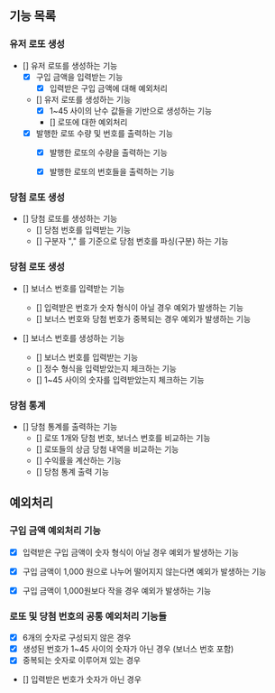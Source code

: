 
## 기능 목록

### 유저 로또 생성
- [] 유저 로또를 생성하는 기능
  - [X] 구입 금액을 입력받는 기능
    - [X] 입력받은 구입 금액에 대해 예외처리
  - [] 유저 로또를 생성하는 기능
    - [X] 1~45 사이의 난수 값들을 기반으로 생성하는 기능
    - [] 로또에 대한 예외처리
  - [X] 발행한 로또 수량 및 번호를 출력하는 기능
    - [X] 발행한 로또의 수량을 출력하는 기능
    - [X] 발행한 로또의 번호들을 출력하는 기능


### 당첨 로또 생성
- [] 당첨 로또를 생성하는 기능
  - [] 당첨 번호를 입력받는 기능
  - [] 구분자 "," 를 기준으로 당첨 번호를 파싱(구분) 하는 기능


### 당첨 로또 생성
- [] 보너스 번호를 입력받는 기능
  - [] 입력받은 번호가 숫자 형식이 아닐 경우 예외가 발생하는 기능
  - [] 보너스 번호와 당첨 번호가 중복되는 경우 예외가 발생하는 기능

- [] 보너스 번호를 생성하는 기능
  - [] 보너스 번호를 입력받는 기능
  - [] 정수 형식을 입력받았는지 체크하는 기능
  - [] 1~45 사이의 숫자를 입력받았는지 체크하는 기능


### 당첨 통계
- [] 당첨 통계를 출력하는 기능
  - [] 로또 1개와 당첨 번호, 보너스 번호를 비교하는 기능
  - [] 로또들의 상금 당첨 내역을 비교하는 기능
  - [] 수익률을 계산하는 기능
  - [] 당첨 통계 출력 기능



## 예외처리 
### 구입 금액 예외처리 기능
- [X] 입력받은 구입 금액이 숫자 형식이 아닐 경우 예외가 발생하는 기능
- [X] 구입 금액이 1,000 원으로 나누어 떨어지지 않는다면 예외가 발생하는 기능
- [X] 구입 금액이 1,000원보다 작을 경우 예외가 발생하는 기능


### 로또 및 당첨 번호의 공통 예외처리 기능들
- [X] 6개의 숫자로 구성되지 않은 경우
- [X] 생성된 번호가 1~45 사이의 숫자가 아닌 경우 (보너스 번호 포함)
- [X] 중복되는 숫자로 이루어져 있는 경우
- [] 입력받은 번호가 숫자가 아닌 경우